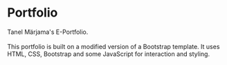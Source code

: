 # Portfolio

Tanel Märjama's E-Portfolio.
<br> <br>
This portfolio is built on a modified version of a Bootstrap template. It uses HTML, CSS, Bootstrap and some JavaScript
for interaction and styling. 
